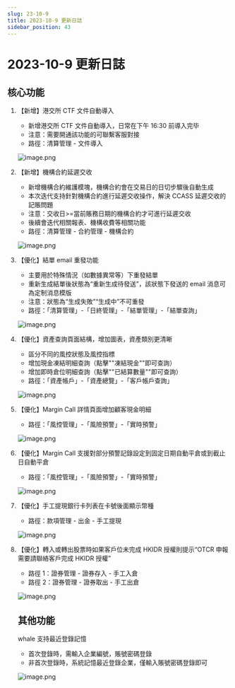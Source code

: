 ```yaml
---
slug: 23-10-9
title: 2023-10-9 更新日誌
sidebar_position: 43
---
```



# 2023-10-9 更新日誌


## 核心功能

1. 【新增】港交所 CTF 文件自動導入
    - 新增港交所 CTF 文件自動導入，日常在下午 16:30 前導入完毕
    - 注意：需要開通該功能的可聯繫客服對接
    - 路徑：清算管理 - 文件導入

    ![image.png](/assets/2c374bdf38bc9ecfaf53fd6392839a61.png)

2. 【新增】機構合約延遲交收
    - 新增機構合約維護模塊，機構合約會在交易日的日切步驟後自動生成
    - 本次迭代支持針對機構合約進行延遲交收操作，解決 CCASS 延遲交收的記賬問題
    - 注意：交收日>=當前賬務日期的機構合約才可進行延遲交收
    - 後續會迭代相關報表、機構收費等相關功能
    - 路徑：清算管理 - 合約管理 - 機構合約

    ![image.png](/assets/eab0bb786b0e2e03c96668b5534b7fcc.png)

3. 【優化】結單 email 重發功能
    - 主要用於特殊情況（如數據異常等）下重發結單
    - 重新生成結單後狀態為“重新生成待發送”，該狀態下發送的 email 消息可為定制消息模版
    - 注意：狀態為“生成失敗”“生成中”不可重發
    - 路徑：「清算管理」-「日終管理」-「結單管理」-「結單查詢」

    ![image.png](/assets/8270c8b57c95cda9d8f88552311ffe1b.png)

4. 【優化】資產查詢頁面結構，增加圖表，資產類別更清晰
    - 區分不同的風控狀態及風控指標
    - 增加現金凍結明細查詢（點擊""凍結現金""即可查詢）
    - 增加即時倉位明細查詢（點擊""已結算數量""即可查詢）
    - 路徑：「資產帳戶」-「資產總覽」-「客戶帳戶查詢」

    ![image.png](/assets/c941ae2be5d05da85ab8ecd9056eae67.png)

5. 【優化】Margin Call 詳情頁面增加顧客現金明細
    - 路徑：「風控管理」-「風險預警」-「實時預警」

    ![image.png](/assets/cf988f4b4677ed6ad1f10045901e563c.png)

6. 【優化】Margin Call 支援對部分預警記錄設定到固定日期自動平倉或到截止日自動平倉
    - 路徑：「風控管理」-「風險預警」-「實時預警」

    ![image.png](/assets/a79406f9dfd414b0184d8edcd4d3fa1e.png)

7. 【優化】手工提現銀行卡列表在卡號後面顯示幣種
    - 路徑：款項管理 - 出金 - 手工提現

    ![image.png](/assets/996b67642e2eaa380ba64beea04029ff.png)

8. 【優化】轉入或轉出股票時如果客戶位未完成 HKIDR 授權則提示“OTCR 申報需要請聯絡客戶完成 HKIDR 授權”
    - 路徑 1：證券管理 - 證券存入 - 手工入倉
    - 路徑 2：證券管理 - 證券取出 - 手工出倉

    ![image.png](/assets/2c1eb3516e8bf18cfb060cc7cd1c1037.png)


    ## 其他功能


    whale 支持最近登錄記憶

    - 首次登錄時，需輸入企業編號，賬號密碼登錄
    - 非首次登錄時，系統記憶最近登錄企業，僅輸入賬號密碼登錄即可

    ![image.png](/assets/067ebd2dab5ea3f8b840b3e19c1a8bde.png)

